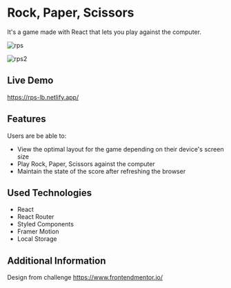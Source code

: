 
# Rock, Paper, Scissors
It's a game made with React that lets you play against the computer.

![rps](https://user-images.githubusercontent.com/59935570/188239684-0ea0d179-3164-4282-b090-b0b051ea2b36.jpg)

![rps2](https://user-images.githubusercontent.com/59935570/188240108-2f8f8f66-de18-4006-87e4-d73096f9b708.jpg)

## Live Demo

https://rps-lb.netlify.app/


## Features

Users are be able to:
- View the optimal layout for the game depending on their device's screen size 
- Play Rock, Paper, Scissors against the computer
- Maintain the state of the score after refreshing the browser 

## Used Technologies

- React
- React Router
- Styled Components
- Framer Motion
- Local Storage


## Additional Information

Design from challenge https://www.frontendmentor.io/
